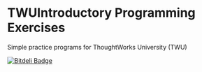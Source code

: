 TWUIntroductory Programming Exercises 
=======
 
Simple practice programs for ThoughtWorks University (TWU)


[![Bitdeli Badge](https://d2weczhvl823v0.cloudfront.net/arunvelsriram/twuintroductoryprogrammingexercises/trend.png)](https://bitdeli.com/free "Bitdeli Badge")

